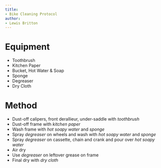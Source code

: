 ```yaml
---
title:
- Bike Cleaning Protocol 
author:
- Lewis Britton
---
```


# Equipment

* Toothbrush 
* Kitchen Paper 
* Bucket, Hot Water \& Soap 
* Sponge 
* Degreaser 
* Dry Cloth

# Method

* Dust-off calipers, front derallieur, under-saddle with *toothbrush*
* Dust-off frame with *kitchen paper*
* Wash frame with *hot soapy water* and *sponge*
* Spray *degreaser* on wheels and wash with *hot soapy water* and *sponge*
* Spray *degreaser* on cassette, chain and crank and pour over *hot soapy water*
* Air dry 
* Use *degreaser* on leftover grease on frame
* Final dry with *dry cloth*
